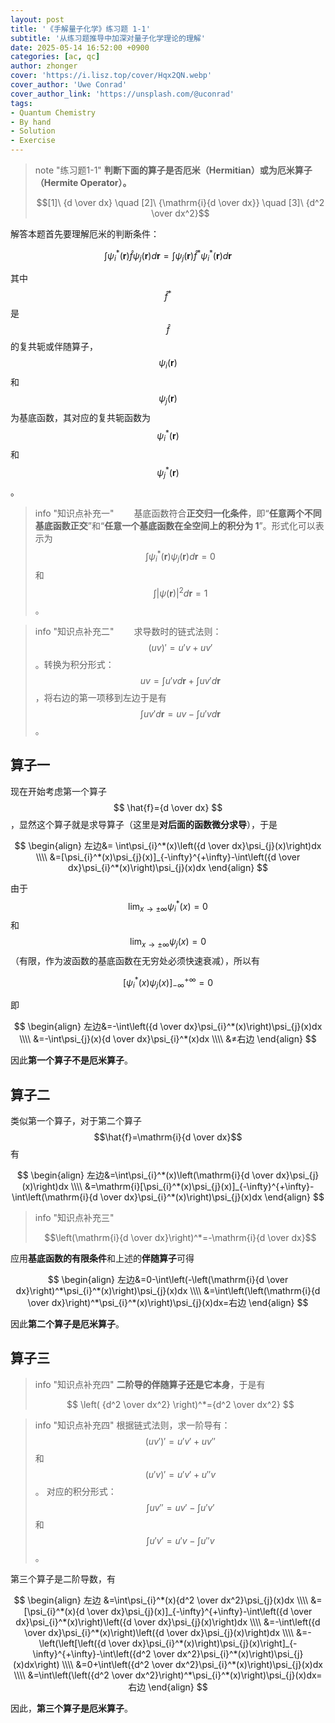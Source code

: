 ```yaml
---
layout: post
title: '《手解量子化学》练习题 1-1'
subtitle: '从练习题推导中加深对量子化学理论的理解'
date: 2025-05-14 16:52:00 +0900
categories: [ac, qc]
author: zhonger
cover: 'https://i.lisz.top/cover/Hqx2QN.webp'
cover_author: 'Uwe Conrad'
cover_author_link: 'https://unsplash.com/@uconrad'
tags: 
- Quantum Chemistry
- By hand
- Solution
- Exercise
---
```


> note "练习题1-1"
> **判断下面的算子是否厄米（Hermitian）或为厄米算子（Hermite Operator）。**
>
> $$[1]\ {d \over dx} \quad [2]\ {\mathrm{i}{d \over dx}} \quad [3]\ {d^2 \over dx^2}$$

解答本题首先要理解厄米的判断条件：

$$
\int\psi_{i}^*(\boldsymbol{r}) \hat{f}\psi_{j}(\boldsymbol{r})d\boldsymbol{r}=\int\psi_{j}(\boldsymbol{r}) \hat{f}^*\psi_{i}^*(\boldsymbol{r})d\boldsymbol{r}
$$

其中 $$\hat{f}^*$$ 是 $$\hat{f}$$ 的复共轭或伴随算子， $$\psi_{i}(\boldsymbol{r})$$ 和 $$\psi_{j}(\boldsymbol{r})$$ 为基底函数，其对应的复共轭函数为 $$ \psi_{i}^*(\boldsymbol{r}) $$ 和 $$ \psi_{j}^*(\boldsymbol{r}) $$。

> info "知识点补充一"
> &emsp;&emsp;基底函数符合**正交归一化条件**，即“**任意两个不同基底函数正交**”和“**任意一个基底函数在全空间上的积分为 1**”。形式化可以表示为
> $$ \int\psi_{i}^*(\boldsymbol{r})\psi_{j}(\boldsymbol{r})d\boldsymbol{r}=0$$
> 和
> $$ \int|\psi(\boldsymbol{r})|^2 d\boldsymbol{r}=1 $$。

> info "知识点补充二"
> &emsp;&emsp;求导数时的链式法则：$$ (uv)'=u'v+uv' $$。转换为积分形式： $$ uv=\int{u'v}d\boldsymbol{r}+\int{uv'}d\boldsymbol{r} $$，将右边的第一项移到左边于是有 $$ \int{uv'}d\boldsymbol{r}=uv-\int{u'v}d\boldsymbol{r} $$。

## 算子一

现在开始考虑第一个算子 $$ \hat{f}={d \over dx} $$，显然这个算子就是求导算子（这里是**对后面的函数微分求导**），于是

$$
\begin{align}
左边&= \int\psi_{i}^*(x)\left({d \over dx}\psi_{j}(x)\right)dx \\\\
&=[\psi_{i}^*(x)\psi_{j}(x)]_{-\infty}^{+\infty}-\int\left({d \over dx}\psi_{i}^*(x)\right)\psi_{j}(x)dx
\end{align}
$$

由于 $$\displaystyle \lim_{x \to \pm\infty} \psi_{i}^*(x)=0$$ 和 $$\displaystyle \lim_{x \to \pm\infty }\psi_{j}(x)=0$$（有限，作为波函数的基底函数在无穷处必须快速衰减），所以有

$$
[\psi_{i}^*(x)\psi_{j}(x)]_{-\infty}^{+\infty}=0
$$

即

$$
\begin{align}
左边&=-\int\left({d \over dx}\psi_{i}^*(x)\right)\psi_{j}(x)dx \\\\
&=-\int\psi_{j}(x){d \over dx}\psi_{i}^*(x)dx \\\\
&≠右边
\end{align}
$$

因此**第一个算子不是厄米算子**。

## 算子二

类似第一个算子，对于第二个算子 $$\hat{f}=\mathrm{i}{d \over dx}$$ 有

$$
\begin{align}
左边&=\int\psi_{i}^*(x)\left(\mathrm{i}{d \over dx}\psi_{j}(x)\right)dx \\\\
&=\mathrm{i}[\psi_{i}^*(x)\psi_{j}(x)]_{-\infty}^{+\infty}-\int\left(\mathrm{i}{d \over dx}\psi_{i}^*(x)\right)\psi_{j}(x)dx
\end{align}
$$

> info "知识点补充三"
>
> $$\left(\mathrm{i}{d \over dx}\right)^*=-\mathrm{i}{d \over dx}$$

应用**基底函数的有限条件**和上述的**伴随算子**可得

$$
\begin{align}
左边&=0-\int\left(-\left(\mathrm{i}{d \over dx}\right)^*\psi_{i}^*(x)\right)\psi_{j}(x)dx \\\\
&=\int\left(\left(\mathrm{i}{d \over dx}\right)^*\psi_{i}^*(x)\right)\psi_{j}(x)dx=右边
\end{align}
$$

因此**第二个算子是厄米算子**。

## 算子三

> info "知识点补充四"
> **二阶导的伴随算子还是它本身**，于是有
>
> $$ \left( {d^2 \over dx^2} \right)^*={d^2 \over dx^2} $$
>

> info "知识点补充四"
> 根据链式法则，求一阶导有：
> $$ (uv')'=u'v'+uv'' $$ 和 $$ (u'v)'=u'v'+u''v $$。
> 对应的积分形式：$$ \int{uv''}=uv'-\int{u'v'} $$ 和 $$ \int{u'v'}=u'v-\int{u''v} $$。
>

第三个算子是二阶导数，有

$$
\begin{align}
左边 &=\int\psi_{i}^*(x){d^2 \over dx^2}\psi_{j}(x)dx \\\\
&=[\psi_{i}^*(x){d \over dx}\psi_{j}(x)]_{-\infty}^{+\infty}-\int\left({d \over dx}\psi_{i}^*(x)\right)\left({d \over dx}\psi_{j}(x)\right)dx \\\\
&=-\int\left({d \over dx}\psi_{i}^*(x)\right)\left({d \over dx}\psi_{j}(x)\right)dx \\\\
&=-\left(\left[\left({d \over dx}\psi_{i}^*(x)\right)\psi_{j}(x)\right]_{-\infty}^{+\infty}-\int\left({d^2 \over dx^2}\psi_{i}^*(x)\right)\psi_{j}(x)dx\right) \\\\
&=0+\int\left({d^2 \over dx^2}\psi_{i}^*(x)\right)\psi_{j}(x)dx \\\\
&=\int\left(\left({d^2 \over dx^2}\right)^*\psi_{i}^*(x)\right)\psi_{j}(x)dx=右边
\end{align}
$$

因此，**第三个算子是厄米算子**。
